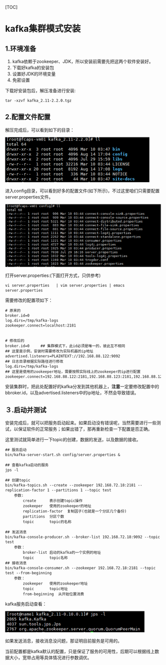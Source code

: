 [TOC]

# kafka集群模式安装

## 1.环境准备

1. kafka依赖于zookeeper、JDK，所以安装前需要先把这两个软件安装好。
2. 下载好kafka的安装包
3. 设置好JDK的环境变量
4. 免密设置

下载好安装包后，解压准备进行安装:

```shell
tar -xzvf kafka_2.11-2.2.0.tgz
```

## 2.配置文件配置

解压完成后，可以看到如下的目录：

![](../../image/kafka/kafka-dir.png)

进入config目录，可以看到好多的配置文件(如下所示)，不过这里咱们只需要配置server.properties文件。

![](../../image/kafka/kafka-conf.png)

打开server.properties:(下面打开方式，只供参考)

```shell
vi server.properties   | vim server.properties | emacs server.properties
```

需要修改的配置项如下：

```shell
# 原来的
broker.id=0
log.dirs=/tmp/kafka-logs
zookeeper.connect=localhost:2181


# 修改后的
broker.id=0     ## 集群模式下，此id必须是唯一的，彼此互不相同
## 这里是示例，安装时需要修改为实际机器的ip地址
advertised.listeners=PLAINTEXT://192.168.88.122:9092 
## 日志目录根据实际路径进行修改
log.dirs=/tmp/kafka-logs
## 这里是使用的zookeeper地址，需要按照实际线上的zookeeper的ip进行配置
zookeeper.connect=192.168.88.122:2181,192.168.88.123:2181,192.168.88.124:2181  
```

安装集群时，把此处配置好的kafka分发到其他机器上，**注意**一定要修改配置中的bbroker.id，以及advertised.listeners中的ip地址，不然会导致错误。

## ３.启动并测试

安装完成后，就可以把服务启动起来。如果启动没有错误呢，当然需要进行一些测试，以保证软件的正常服务；如果出错了，那再重新检查一下配置是否正确。

这里测试就简单进行一下topic的创建，数据的发送，以及数据的接收。

```shell
## 服务启动
bin/kafka-server-start.sh config/server.properties &

## 查看kafka启动的服务
jps -l

## 创建topic
bin/kafka-topics.sh --create --zookeeper 192.168.72.18:2181 --replication-factor 1 --partitions 1 --topic test
	参数:
		create		表示创建topic操作
		zookeeper	使用的zookeeper的地址
		replication-factor	复制因子(也就是一个分区几个备份)
		partitions	分区个数
		topic		topic的名称
	
## 发送消息
bin/kafka-console-producer.sh --broker-list 192.168.72.18:9092 --topic test
	参数：
		broker-list	启动的kafka的一个实例的地址
		topic		topic名称
## 接收消息
bin/kafka-console-consumer.sh --zookeeper 192.168.72.18:2181 --topic test --from-beginning
	参数：
		zookeeper	使用的zookeeper地址
		topic		topic地址
		from-beginning	从开始位置消费
```

kafka服务启动查看：

![](../../image/kafka/kafka-jps.png)

如果发送消息，接收消息没问题，那证明目前服务是可用的。

当前配置都是kafka默认的配置，只是保证了服务的可用性，后期可以根据线上数据大小，宽带占用等具体情况进行参数调优。